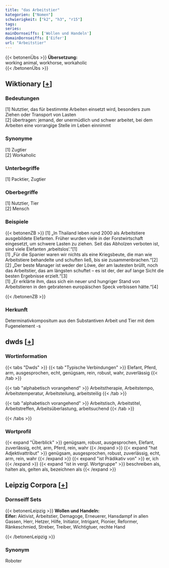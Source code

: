 ```yaml
---
title: "das Arbeitstier"
kategorien: ["Nomen"]
schwierigkeit: ["k2", "h3", "r15"]
tags:
series:
mainDornseiffs: ['Wollen und Handeln']
domainDornseiffs: ['Eifer']
url: "Arbeitstier"
---
```


{{< betonenÜbs >}}
**Übersetzung:**  
working animal, workhorse, workaholic  
{{< /betonenÜbs >}}

## Wiktionary [[+](https://de.wiktionary.org/wiki/Arbeitstier)]

### Bedeutungen
[1] Nutztier, das für bestimmte Arbeiten einsetzt wird, besonders zum Ziehen oder Transport von Lasten  
[2] übertragen: jemand, der unermüdlich und schwer arbeitet, bei dem Arbeiten eine vorrangige Stelle im Leben einnimmt  

### Synonyme
[1] Zugtier  
[2] Workaholic  

### Unterbegriffe
[1] Packtier, Zugtier  

### Oberbegriffe
[1] Nutztier, Tier  
[2] Mensch  

### Beispiele
{{< betonenZB >}}
[1] „In Thailand leben rund 2000 als Arbeitstiere ausgebildete Elefanten. Früher wurden viele in der Forstwirtschaft eingesetzt, um schwere Lasten zu ziehen. Seit das Abholzen verboten ist, sind viele Elefanten ‚arbeitslos‘.“[1]  
[1] „Für die Spanier waren wir nichts als eine Kriegsbeute, die man wie Arbeitstiere behandelte und schuften ließ, bis sie zusammenbrachen.“[2]  
[2] „Der beste Manager ist weder der Löwe, der am lautesten brüllt, noch das Arbeitstier, das am längsten schuftet – es ist der, der auf lange Sicht die besten Ergebnisse erzielt.“[3]  
[1] „Er erklärte ihm, dass sich ein neuer und hungriger Stand von Arbeitstieren in den gebratenen europäischen Speck verbissen hätte.“[4]  

{{< /betonenZB >}}
### Herkunft
Determinativkompositum aus den Substantiven Arbeit und Tier mit dem Fugenelement -s  



## dwds [[+](https://www.dwds.de/wb/Arbeitstier)]

### Wortinformation
{{< tabs "Dwds" >}}
{{< tab "Typische Verbindungen" >}}
Elefant, Pferd, arm, ausgesprochen, echt, genügsam, rein, robust, wahr, zuverlässig
{{< /tab >}}

{{< tab "alphabetisch vorangehend" >}}
Arbeitstherapie, Arbeitstempo, Arbeitstemperatur, Arbeitsteilung, arbeitsteilig
{{< /tab >}}

{{< tab "alphabetisch vorangehend" >}}
Arbeitstisch, Arbeitstitel, Arbeitstreffen, Arbeitsüberlastung, arbeitsuchend
{{< /tab >}}

{{< /tabs >}}

### Wortprofil
{{< expand "Überblick" >}} genügsam, robust, ausgesprochen, Elefant, zuverlässig, echt, arm, Pferd, rein, wahr {{< /expand >}}
{{< expand "hat Adjektivattribut" >}} genügsam, ausgesprochen, robust, zuverlässig, echt, arm, rein, wahr {{< /expand >}}
{{< expand "ist Prädikativ von" >}} er, ich {{< /expand >}}
{{< expand "ist in vergl. Wortgruppe" >}} beschreiben als, halten als, gelten als, bezeichnen als {{< /expand >}}

## Leipzig Corpora [[+](https://corpora.uni-leipzig.de/en/res?word=Arbeitstier&corpusId=deu_newscrawl-public_2018)]

### Dornseiff Sets
{{< betonenLeipzig >}}
**Wollen und Handeln:**  
**Eifer:** Aktivist, Arbeitstier, Demagoge, Erneuerer, Hansdampf in allen Gassen, Herr, Hetzer, Hilfe, Initiator, Intrigant, Pionier, Reformer, Ränkeschmied, Streber, Treiber, Wichtigtuer, rechte Hand  

{{< /betonenLeipzig >}}

### Synonym
Roboter

